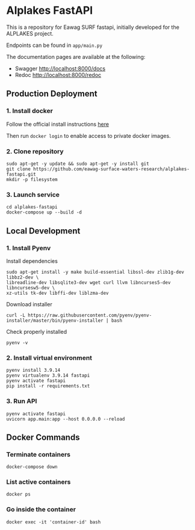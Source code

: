 # Alplakes FastAPI

This is a repository for Eawag SURF fastapi, initially developed for the ALPLAKES project.

Endpoints can be found in `app/main.py`

The documentation pages are available at the following:

- Swagger [http://localhost:8000/docs](http://localhost:8000/docs)
- Redoc [http://localhost:8000/redoc](http://localhost:8000/redoc)

## Production Deployment

### 1. Install docker

Follow the official install instructions [here](https://docs.docker.com/engine/install/)

Then run `docker login` to enable access to private docker images.

### 2. Clone repository
```console
sudo apt-get -y update && sudo apt-get -y install git
git clone https://github.com/eawag-surface-waters-research/alplakes-fastapi.git
mkdir -p filesystem
```

### 3. Launch service
```console
cd alplakes-fastapi
docker-compose up --build -d
```

## Local Development

### 1. Install Pyenv
Install dependencies 
```console
sudo apt-get install -y make build-essential libssl-dev zlib1g-dev libbz2-dev \
libreadline-dev libsqlite3-dev wget curl llvm libncurses5-dev libncursesw5-dev \
xz-utils tk-dev libffi-dev liblzma-dev
```
Download installer
```console
curl -L https://raw.githubusercontent.com/pyenv/pyenv-installer/master/bin/pyenv-installer | bash
```
Check properly installed
```console
pyenv -v
```

### 2. Install virtual environment

```console
pyenv install 3.9.14
pyenv virtualenv 3.9.14 fastapi
pyenv activate fastapi
pip install -r requirements.txt
```

### 3. Run API
```console
pyenv activate fastapi
uvicorn app.main:app --host 0.0.0.0 --reload
```

## Docker Commands

### Terminate containers
```console 
docker-compose down
```

### List active containers
```console 
docker ps
```

### Go inside the container
```console 
docker exec -it 'container-id' bash
```

